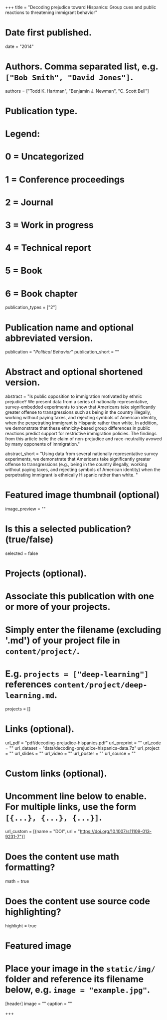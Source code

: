+++
title = "Decoding prejudice toward Hispanics: Group cues and public reactions to threatening immigrant behavior"

# Date first published.
date = "2014"

# Authors. Comma separated list, e.g. `["Bob Smith", "David Jones"]`.
authors = ["Todd K. Hartman", "Benjamin J. Newman", "C. Scott Bell"]

# Publication type.
# Legend:
# 0 = Uncategorized
# 1 = Conference proceedings
# 2 = Journal
# 3 = Work in progress
# 4 = Technical report
# 5 = Book
# 6 = Book chapter
publication_types = ["2"]

# Publication name and optional abbreviated version.
publication = "*Political Behavior*"
publication_short = ""

# Abstract and optional shortened version.
abstract = "Is public opposition to immigration motivated by ethnic prejudice? We present data from a series of nationally representative, survey-embedded experiments to show that Americans take significantly greater offense to transgressions such as being in the country illegally, working without paying taxes, and rejecting symbols of American identity, when the perpetrating immigrant is Hispanic rather than white. In addition, we demonstrate that these ethnicity-based group differences in public reactions predict support for restrictive immigration policies. The findings from this article belie the claim of non-prejudice and race-neutrality avowed by many opponents of immigration."

abstract_short = "Using data from several nationally representative survey experiments, we demonstrate that Americans take significantly greater offense to transgressions (e.g., being in the country illegally, working without paying taxes, and rejecting symbols of American identity) when the perpetrating immigrant is ethnically Hispanic rather than white. "

# Featured image thumbnail (optional)
image_preview = ""

# Is this a selected publication? (true/false)
selected = false

# Projects (optional).
#   Associate this publication with one or more of your projects.
#   Simply enter the filename (excluding '.md') of your project file in `content/project/`.
#   E.g. `projects = ["deep-learning"]` references `content/project/deep-learning.md`.
projects = []

# Links (optional).
url_pdf = "pdf/decoding-prejudice-hispanics.pdf"
url_preprint = ""
url_code = ""
url_dataset = "data/decoding-prejudice-hispanics-data.7z"
url_project = ""
url_slides = ""
url_video = ""
url_poster = ""
url_source = ""

# Custom links (optional).
#   Uncomment line below to enable. For multiple links, use the form `[{...}, {...}, {...}]`.
url_custom = [{name = "DOI", url = "https://doi.org/10.1007/s11109-013-9231-7"}]

# Does the content use math formatting?
math = true

# Does the content use source code highlighting?
highlight = true

# Featured image
# Place your image in the `static/img/` folder and reference its filename below, e.g. `image = "example.jpg"`.
[header]
image = ""
caption = ""

+++
